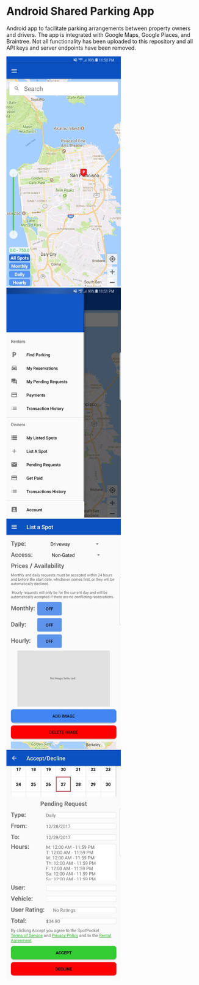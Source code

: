 # Android Shared Parking App

Android app to facilitate parking arrangements between property owners and drivers. The app is integrated with Google Maps, Google Places, and Braintree. Not all functionality has been uploaded to this repository and all API keys and server endpoints have been removed.

<img src="app/src/main/res/drawable/map.jpg" width="300"/>
<img src="app/src/main/res/drawable/sidePanel.jpg" width="300"/>
<img src="app/src/main/res/drawable/listSpot.jpg" width="300"/>
<img src="app/src/main/res/drawable/respondToRequest.jpg" width="300"/>
